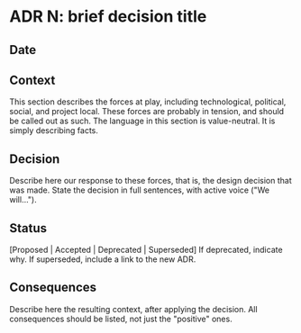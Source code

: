 # ADR N: brief decision title

## Date

## Context

This section describes the forces at play, including technological, political, social, and project local. These forces are probably in tension, and should be called out as such. The language in this section is value-neutral. It is simply describing facts.

## Decision

Describe here our response to these forces, that is, the design decision that was made. State the decision in full sentences, with active voice ("We will...").

## Status

[Proposed | Accepted | Deprecated | Superseded]
If deprecated, indicate why. If superseded, include a link to the new ADR.

## Consequences

Describe here the resulting context, after applying the decision. All consequences should be listed, not just the "positive" ones.
